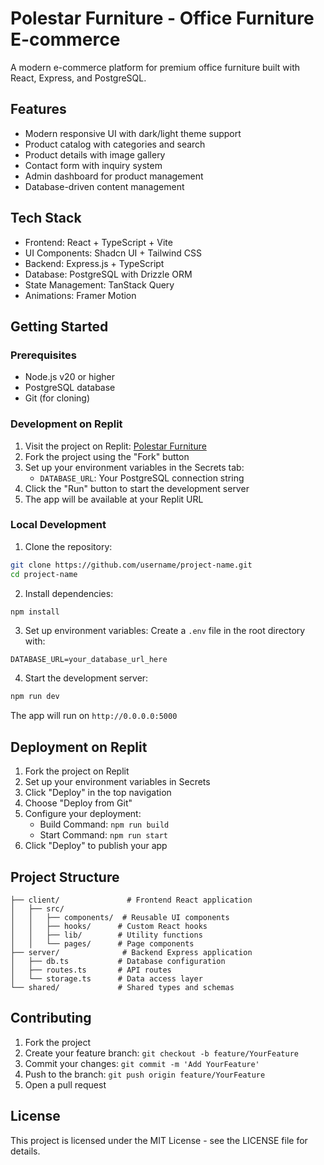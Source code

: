 
# Polestar Furniture - Office Furniture E-commerce

A modern e-commerce platform for premium office furniture built with React, Express, and PostgreSQL.

## Features

- Modern responsive UI with dark/light theme support
- Product catalog with categories and search
- Product details with image gallery
- Contact form with inquiry system
- Admin dashboard for product management
- Database-driven content management

## Tech Stack

- Frontend: React + TypeScript + Vite
- UI Components: Shadcn UI + Tailwind CSS
- Backend: Express.js + TypeScript
- Database: PostgreSQL with Drizzle ORM
- State Management: TanStack Query
- Animations: Framer Motion

## Getting Started

### Prerequisites

- Node.js v20 or higher
- PostgreSQL database
- Git (for cloning)

### Development on Replit

1. Visit the project on Replit: [Polestar Furniture](https://replit.com/@username/project-name)
2. Fork the project using the "Fork" button
3. Set up your environment variables in the Secrets tab:
   - `DATABASE_URL`: Your PostgreSQL connection string
4. Click the "Run" button to start the development server
5. The app will be available at your Replit URL

### Local Development

1. Clone the repository:
```bash
git clone https://github.com/username/project-name.git
cd project-name
```

2. Install dependencies:
```bash
npm install
```

3. Set up environment variables:
Create a `.env` file in the root directory with:
```
DATABASE_URL=your_database_url_here
```

4. Start the development server:
```bash
npm run dev
```

The app will run on `http://0.0.0.0:5000`

## Deployment on Replit

1. Fork the project on Replit
2. Set up your environment variables in Secrets
3. Click "Deploy" in the top navigation
4. Choose "Deploy from Git"
5. Configure your deployment:
   - Build Command: `npm run build`
   - Start Command: `npm run start`
6. Click "Deploy" to publish your app

## Project Structure

```
├── client/               # Frontend React application
│   ├── src/
│   │   ├── components/  # Reusable UI components
│   │   ├── hooks/      # Custom React hooks
│   │   ├── lib/        # Utility functions
│   │   └── pages/      # Page components
├── server/              # Backend Express application
│   ├── db.ts           # Database configuration
│   ├── routes.ts       # API routes
│   └── storage.ts      # Data access layer
└── shared/             # Shared types and schemas
```

## Contributing

1. Fork the project
2. Create your feature branch: `git checkout -b feature/YourFeature`
3. Commit your changes: `git commit -m 'Add YourFeature'`
4. Push to the branch: `git push origin feature/YourFeature`
5. Open a pull request

## License

This project is licensed under the MIT License - see the LICENSE file for details.
